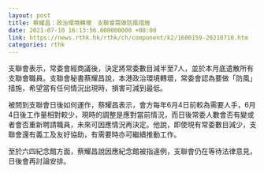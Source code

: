 ```yaml
---
layout: post
title: 蔡耀昌：政治環境轉壞　支聯會需做防風措施
date: 2021-07-10 16:13:56.000000000 +08:00
link: https://news.rthk.hk/rthk/ch/component/k2/1600159-20210710.htm
categories: rthk
---
```


支聯會表示，常委會經商議後，決定將常委數目減半至7人，並於本月底遣散所有支聯會職員。支聯會秘書蔡耀昌說，本港政治環境轉壞，常委會認為要做「防風」措施，希望當有任何情況出現時，損害可減到最低。

被問到支聯會日後如何運作，蔡耀昌表示，會方每年6月4日前較為需要人手，6月4日後工作量相對較少，現時的調整是應對當前情況，而日後常委人數會否有變或者會否重新聘請職員，未來可因應情況再決定。他說，即使現有常委數目減少，支聯會還有義工及友好協助，有需要時亦可繼續推動工作。

至於六四紀念館方面，蔡耀昌說因應紀念館被指違例，支聯會仍在等待法律意見，日後會再討論安排。
